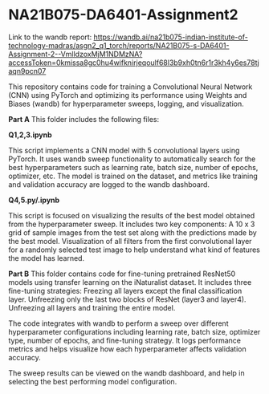 # NA21B075-DA6401-Assignment2
Link to the wandb report: https://wandb.ai/na21b075-indian-institute-of-technology-madras/asgn2_q1_torch/reports/NA21B075-s-DA6401-Assignment-2--VmlldzoxMjM1NDMzNA?accessToken=0kmissa8gc0hu4wifknirjeqoulf68l3b9xh0tn6r1r3kh4y6es78tjaqn9pcn07

This repository contains code for training a Convolutional Neural Network (CNN) using PyTorch and optimizing its performance using Weights and Biases (wandb) for hyperparameter sweeps, logging, and visualization.

**Part A**
This folder includes the following files:

**Q1,2,3.ipynb**

This script implements a CNN model with 5 convolutional layers using PyTorch. It uses wandb sweep functionality to automatically search for the best hyperparameters such as learning rate, batch size, number of epochs, optimizer, etc. The model is trained on the dataset, and metrics like training and validation accuracy are logged to the wandb dashboard.

**Q4,5.py/.ipynb**

This script is focused on visualizing the results of the best model obtained from the hyperparameter sweep. It includes two key components:
A 10 x 3 grid of sample images from the test set along with the predictions made by the best model.
Visualization of all filters from the first convolutional layer for a randomly selected test image to help understand what kind of features the model has learned.

**Part B**
This folder contains code for fine-tuning pretrained ResNet50 models using transfer learning on the iNaturalist dataset. It includes three fine-tuning strategies:
Freezing all layers except the final classification layer.
Unfreezing only the last two blocks of ResNet (layer3 and layer4).
Unfreezing all layers and training the entire model.

The code integrates with wandb to perform a sweep over different hyperparameter configurations including learning rate, batch size, optimizer type, number of epochs, and fine-tuning strategy. It logs performance metrics and helps visualize how each hyperparameter affects validation accuracy.

The sweep results can be viewed on the wandb dashboard, and help in selecting the best performing model configuration.
